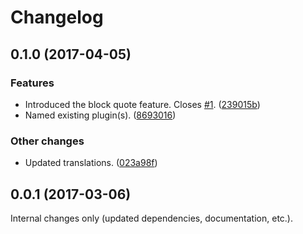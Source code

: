 Changelog
=========

## 0.1.0 (2017-04-05)

### Features

* Introduced the block quote feature. Closes [#1](https://github.com/ckeditor/ckeditor5-block-quote/issues/1). ([239015b](https://github.com/ckeditor/ckeditor5-block-quote/commit/239015b))
* Named existing plugin(s). ([8693016](https://github.com/ckeditor/ckeditor5-block-quote/commit/8693016))

### Other changes

* Updated translations. ([023a98f](https://github.com/ckeditor/ckeditor5-block-quote/commit/023a98f))


## 0.0.1 (2017-03-06)

Internal changes only (updated dependencies, documentation, etc.).
